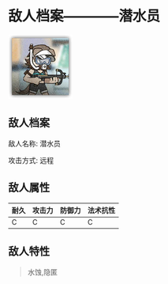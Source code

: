 # 敌人档案————潜水员

![潜水员](./eneIcons/潜水员.png)

## 敌人档案

敌人名称: 潜水员

攻击方式: 远程

## 敌人属性

| 耐久      | 攻击力  | 防御力 | 法术抗性 |
|---------|------|-----|------|
| C | C | C | C |

## 敌人特性
> 水蚀,隐匿
